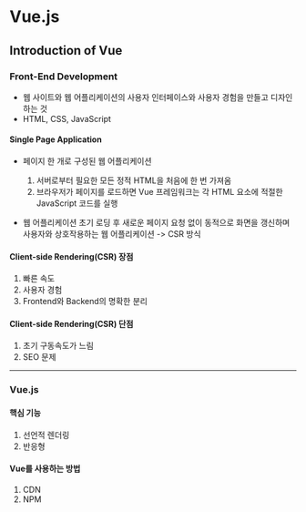# Vue.js

## Introduction of Vue

### Front-End Development

- 웹 사이트와 웹 어플리케이션의 사용자 인터페이스와 사용자 경험을 만들고 디자인하는 것
- HTML, CSS, JavaScript

#### Single Page Application

- 페이지 한 개로 구성된 웹 어플리케이션

  1. 서버로부터 필요한 모든 정적 HTML을 처음에 한 번 가져옴
  2. 브라우저가 페이지를 로드하면 Vue 프레임워크는 각 HTML 요소에 적절한 JavaScript 코드를 실행

- 웹 어플리케이션 초기 로딩 후 새로운 페이지 요청 없이 동적으로 화면을 갱신하며 사용자와 상호작용하는 웹 어플리케이션 -> CSR 방식

#### Client-side Rendering(CSR) 장점

1. 빠른 속도
2. 사용자 경험
3. Frontend와 Backend의 명확한 분리

#### Client-side Rendering(CSR) 단점

1. 초기 구동속도가 느림
2. SEO 문제

---

### Vue.js

#### 핵심 기능

1. 선언적 렌더링
2. 반응형

#### Vue를 사용하는 방법

1. CDN
2. NPM
